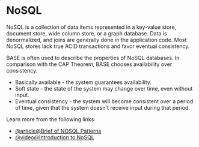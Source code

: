 # NoSQL

NoSQL is a collection of data items represented in a key-value store, document store, wide column store, or a graph database. Data is denormalized, and joins are generally done in the application code. Most NoSQL stores lack true ACID transactions and favor eventual consistency.

BASE is often used to describe the properties of NoSQL databases. In comparison with the CAP Theorem, BASE chooses availability over consistency.

- Basically available - the system guarantees availability.
- Soft state - the state of the system may change over time, even without input.
- Eventual consistency - the system will become consistent over a period of time, given that the system doesn't receive input during that period.

Learn more from the following links:

- [@article@Brief of NOSQL Patterns](http://horicky.blogspot.com/2009/11/nosql-patterns.html)
- [@video@Introduction to NoSQL](https://www.youtube.com/watch?v=qI_g07C_Q5I)
